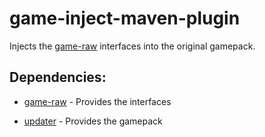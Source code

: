 # game-inject-maven-plugin

Injects the [game-raw](https://github.com/RuneStar/client/tree/master/game-raw) interfaces into the original gamepack.

## Dependencies:

* [game-raw](https://github.com/RuneStar/client/tree/master/game-raw) - Provides the interfaces

* [updater](https://github.com/RuneStar/client/tree/master/updater) - Provides the gamepack
